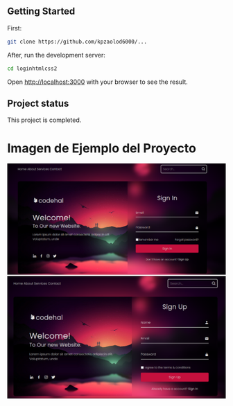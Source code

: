 ## Getting Started

First:
```bash
git clone https://github.com/kpzaolod6000/...

```
After, run the development server:

```bash
cd loginhtmlcss2
```

Open [http://localhost:3000](http://localhost:3000) with your browser to see the result.

## Project status

This project is completed. 

# Imagen de Ejemplo del Proyecto

![img](./assets/imgs/img1.png)
![img](./assets/imgs/img2.png)